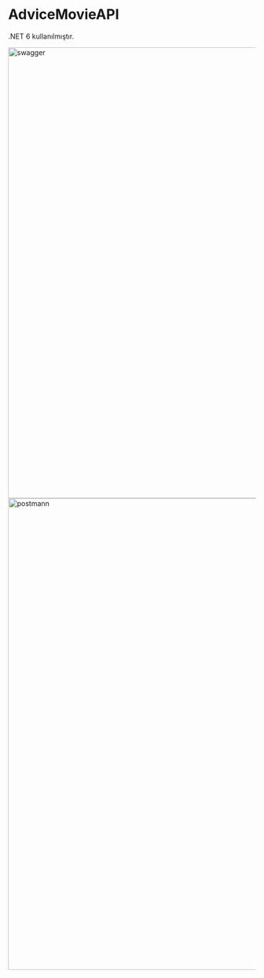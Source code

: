 # AdviceMovieAPI

 .NET 6 kullanılmıştır.
 
<img width="917" alt="swagger" src="https://user-images.githubusercontent.com/77671895/236196506-8d3fc4d6-b9f4-4126-bb2a-bedd59e82cff.png">
<img width="959" alt="postmann" src="https://user-images.githubusercontent.com/77671895/236196531-521ae76b-0da0-4041-b710-d0bb43490c0f.png">
